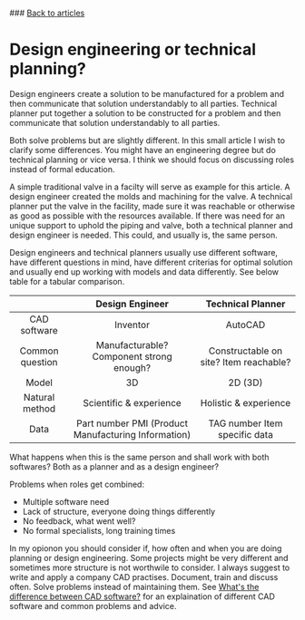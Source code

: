 <br> 
### <a href="https://hvleifsson.github.io/articles">Back to articles</a>

# Design engineering or technical planning?

Design engineers create a solution to be manufactured for a problem and then communicate that solution understandably to all parties.
Technical planner put together a solution to be constructed for a problem and then communicate that solution understandably to all parties.

Both solve problems but are slightly different. In this small article I wish to clarify some differences. You might have an engineering degree but do technical planning or vice versa. I think we should focus on discussing roles instead of formal education. 

A simple traditional valve in a facilty will serve as example for this article. A design engineer created the molds and machining for the valve. A technical planner put the valve in the facility, made sure it was reachable or otherwise as good as possible with the resources available. If there was need for an unique support to uphold the piping and valve, both a technical planner and design engineer is needed. This could, and usually is, the same person. 

Design engineers and technical planners usually use different software, have different questions in mind, have different criterias for optimal solution and usually end up working with models and data differently. See below table for a tabular comparison. 

|  | Design Engineer | Technical Planner |
|:-------------------:|:----------------:|:----------------:|
| CAD software | Inventor | AutoCAD |
| Common question | Manufacturable? Component strong enough? | Constructable on site? Item reachable? |
| Model | 3D | 2D (3D) |
| Natural method | Scientific & experience | Holistic & experience |
| Data | Part number PMI (Product Manufacturing Information) | TAG number Item specific data |

What happens when this is the same person and shall work with both softwares? Both as a planner and as a design engineer? 

Problems when roles get combined:
* Multiple software need
* Lack of structure, everyone doing things differently
* No feedback, what went well?
* No formal specialists, long training times

In my opionon you should consider if, how often and when you are doing planning or design engineering. Some projects might be very different and sometimes more structure is not worthwile to consider. I always suggest to write and apply a company CAD practises. Document, train and discuss often. Solve problems instead of maintaining them. See <a href="https://hvleifsson.github.io/articles/cad_diff_eng_plan">What's the difference between CAD software?</a> for an explaination of different CAD software and common problems and advice.


